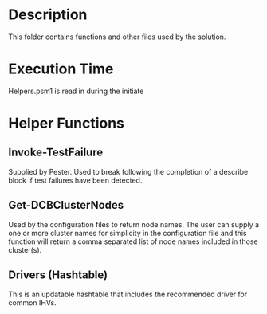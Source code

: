 # Description

This folder contains functions and other files used by the solution.  

# Execution Time
    
Helpers.psm1 is read in during the initiate

# Helper Functions

## Invoke-TestFailure

Supplied by Pester.  Used to break following the completion of a describe block if test failures have been detected.

## Get-DCBClusterNodes

Used by the configuration files to return node names.  The user can supply a one or more cluster names for simplicity in the configuration file and this function will return a comma separated list of node names included in those cluster(s).

## Drivers (Hashtable)

This is an updatable hashtable that includes the recommended driver for common IHVs.